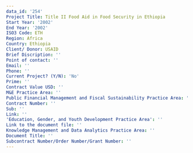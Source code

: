 ```yaml
---
data_id: '254'
Project Title: Title II Food Aid in Food Security in Ethiopia
Start Year: '2002'
End Year: '2002'
ISO3 Code: ETH
Region: Africa
Country: Ethiopia
Client/ Donor: USAID
Brief Discription: ''
Point of contact: ''
Email: ''
Phone: ''
Current Project? (Y/N): 'No'
Prime: ''
Contract Value USD: ''
M&E Practice Area: ''
Public Financial Management and Fiscal Sustainability Practice Area: ''
Contract Number: ''
Sub: ''
Link: ''
'Education, Gender, and Youth Development Practice Area': ''
Link to the document file: ''
Knowledge Management and Data Analytics Practice Area: ''
Document Title: ''
Subcontract Number/Order Number/Grant Number: ''
---
```

